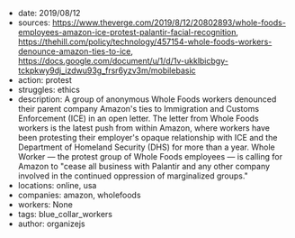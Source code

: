 - date: 2019/08/12
- sources: https://www.theverge.com/2019/8/12/20802893/whole-foods-employees-amazon-ice-protest-palantir-facial-recognition, https://thehill.com/policy/technology/457154-whole-foods-workers-denounce-amazon-ties-to-ice, https://docs.google.com/document/u/1/d/1v-ukklbicbgy-tckpkwy9dj_izdwu93g_frsr6yzv3m/mobilebasic
- action: protest
- struggles: ethics
- description: A group of anonymous Whole Foods workers denounced their parent company Amazon's ties to Immigration and Customs Enforcement (ICE) in an open letter. The letter from Whole Foods workers is the latest push from within Amazon, where workers have been protesting their employer's opaque relationship with ICE and the Department of Homeland Security (DHS) for more than a year. Whole Worker — the protest group of Whole Foods employees — is calling for Amazon to "cease all business with Palantir and any other company involved in the continued oppression of marginalized groups."
- locations: online, usa
- companies: amazon, wholefoods
- workers: None
- tags: blue_collar_workers
- author: organizejs
